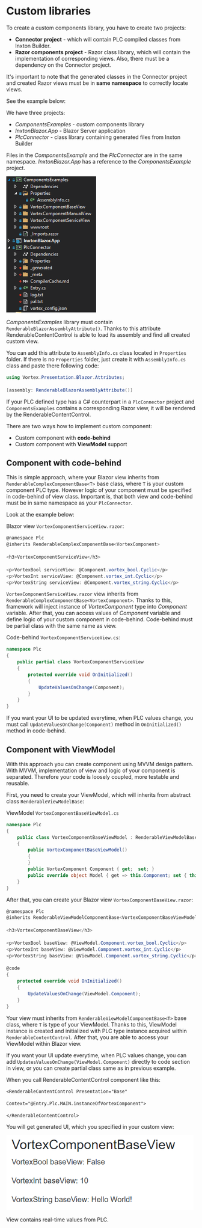 # Custom libraries

To create a custom components library, you have to create two projects:
- **Connector project** - which will contain PLC compiled classes from Inxton Builder.
- **Razor components project** - Razor class library, which will contain the implementation of corresponding views. Also, there must be a dependency on the Connector project.

It's important to note that the generated classes in the Connector project and created Razor views must be in **same namespace** to correctly locate views.

See the example below:

We have three projects:
- *ComponentsExamples* - custom components library 
- *InxtonBlazor.App* - Blazor Server application
- *PlcConnector* - class library containing generated files from Inxton Builder

Files in the *ComponentsExample* and the *PlcConnector* are in the same namespace. *InxtonBlazor.App* has a reference to the *ComponentsExample* project.

![alt text](assets/external.png "Renderignore and custom labels")

*ComponentsExamples* library must contain `RenderableBlazorAssemblyAttribute()`. Thanks to this attribute RenderableContentControl is able to load its assembly and find all created custom view. 

You can add this attribute to `AssemblyInfo.cs` class located in `Properties` folder. If there is no `Properties` folder, just create it with `AssemblyInfo.cs` class and paste there following code:

```C#
using Vortex.Presentation.Blazor.Attributes;

[assembly: RenderableBlazorAssemblyAttribute()]
```

If your PLC defined type has a C# counterpart in a `PlcConnector` project and `ComponentsExamples` contains a corresponding Razor view, it will be rendered by the RenderableContentControl.

There are two ways how to implement custom component:
- Custom component with **code-behind**
- Custom component with **ViewModel** support

## Component with code-behind
This is simple approach, where your Blazor view inherits from `RenderableComplexComponentBase<T>` base class, where `T` is your custom component PLC type. However logic of your component must be specified in code-behind of view class. Important is, that both view and code-behind must be in same namespace as your `PlcConnector`. 

Look at the example below:


Blazor view `VortexComponentServiceView.razor`:

```C#
@namespace Plc
@inherits RenderableComplexComponentBase<VortexComponent>

<h3>VortexComponentServiceView</h3>

<p>VortexBool serviceView: @Component.vortex_bool.Cyclic</p>
<p>VortexInt serviceView: @Component.vortex_int.Cyclic</p>
<p>VortexString serviceView: @Component.vortex_string.Cyclic</p>

```
`VortexComponentServiceView.razor` view inherits from `RenderableComplexComponentBase<VortexComponent>`. Thanks to this, framework will inject instance of *VortexComponent* type into *Component* variable. After that, you can access values of *Component* variable and define logic of your custom component in code-behind. Code-behind must be partial class with the same name as view.

Code-behind `VortexComponentServiceView.cs`:
```C#
namespace Plc
{
    public partial class VortexComponentServiceView
    {
        protected override void OnInitialized()
        {
            UpdateValuesOnChange(Component);
        }
    }
}

```

If you want your UI to be updated everytime, when PLC values change, you must call `UpdateValuesOnChange(Component)` method in `OnInitialized()` method in code-behind.

## Component with ViewModel
With this approach you can create component using MVVM design pattern. With MVVM, implementation of view and logic of your component is separated. Therefore your code is loosely coupled, more testable and reusable. 

First, you need to create your ViewModel, which will inherits from abstract class `RenderableViewModelBase`:

ViewModel `VortexComponentBaseViewModel.cs`
```C#
namespace Plc
{
    public class VortexComponentBaseViewModel : RenderableViewModelBase
    {
        public VortexComponentBaseViewModel()
        {
        }
        public VortexComponent Component { get;  set; }
        public override object Model { get => this.Component; set { this.Component = value as VortexComponent; } }
    }
}
```
After that, you can create your Blazor view `VortexComponentBaseView.razor`:

```C#
@namespace Plc
@inherits RenderableViewModelComponentBase<VortexComponentBaseViewModel>

<h3>VortexComponentBaseView</h3>

<p>VortexBool baseView: @ViewModel.Component.vortex_bool.Cyclic</p>
<p>VortexInt baseView: @ViewModel.Component.vortex_int.Cyclic</p>
<p>VortexString baseView: @ViewModel.Component.vortex_string.Cyclic</p>

@code
{
    protected override void OnInitialized()
    {
        UpdateValuesOnChange(ViewModel.Component);
    }
}

```
Your view must inherits from `RenderableViewModelComponentBase<T>` base class, where `T` is type of your ViewModel. Thanks to this, ViewModel instance is created and initialized with PLC type instance acquired within `RenderableContentControl`. After that, you are able to access your ViewModel within Blazor view.

If you want your UI update everytime, when PLC values change, you can add `UpdatesValuesOnChange(ViewModel.Component)` directly to code section in view, or you can create partial class same as in previous example.

When you call RenderableContentControl component like this:

```
<RenderableContentControl Presentation="Base"
                          Context="@Entry.Plc.MAIN.instanceOfVortexComponent">

</RenderableContentControl>
```

You will get generated UI, which you specified in your custom view:

![alt text](assets/baseview.png "Renderignore and custom labels")

View contains real-time values from PLC.
